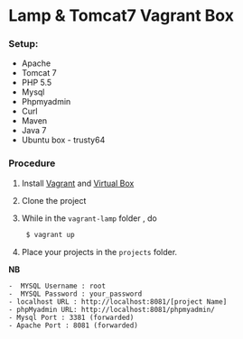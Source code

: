 
# Lamp & Tomcat7  Vagrant Box

### Setup:
* Apache
* Tomcat 7
* PHP 5.5
* Mysql
* Phpmyadmin
* Curl
* Maven
* Java 7
* Ubuntu box - trusty64



### Procedure


1. Install [Vagrant](https://www.vagrantup.com/) and [Virtual Box](https://www.virtualbox.org/)

2. Clone the project

3. While in the `vagrant-lamp` folder , do
    ```sh
     $ vagrant up
     ```
4. Place your projects in the `projects` folder.




**NB**

    -  MYSQL Username : root  
    -  MYSQL Password : your_password
    - localhost URL : http://localhost:8081/[project Name]
    - phpMyadmin URL: http://localhost:8081/phpmyadmin/
    - Mysql Port : 3381 (forwarded)
    - Apache Port : 8081 (forwarded)








